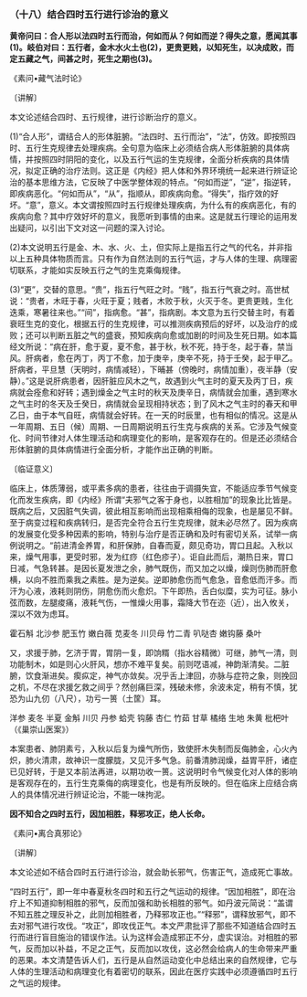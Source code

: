 ### （十八）结合四时五行进行诊治的意义

**黄帝问曰：合人形以法四时五行而治，何如而从？何如而逆？得失之意，愿闻其事(1)。岐伯对曰：五行者，金木水火土也(2)，更贵更贱，以知死生，以决成败，而定五藏之气，间甚之时，死生之期也(3)。**

​《素问•藏气法时论》

〔讲解〕

本文论述结合四时、五行规律，进行诊断治疗的意义。

(1)“合人形”，谓结合人的形体脏腑。“法四时、五行而治”，“法”，仿效。即按照四时、五行生克规律去处理疾病。全句意为临床上必须结合病人形体脏腑的具体病情，并按照四时阴阳的变化，以及五行气运的生克规律，全面分析疾病的具体情况，拟定正确的治疗法则。这正是《内经》把人体和外界环境统一起来进行辨证论治的基本思维方法，它反映了中医学整体观的特点。“何如而逆”，“逆”，指逆转，即疾病恶化。“何如而从”，“从”，指顺从，即疾病向愈。“得失”，指疗效的好坏。“意”，意义。本文谓按照四时五行规律处理疾病，为什么有的疾病恶化，有的疾病向愈？其中疗效好坏的意义，我愿听到事情的由来。这是就五行理论的运用发出疑问，以引出下文对这一问题的深入讨论。

(2)本文说明五行是金、木、水、火、土，但实际上是指五行之气的代名，并非指以上五种具体物质而言。只有作为自然法则的五行气运，才与人体的生理、病理密切联系，才能如实反映五行之气的生克乘侮规律。

(3)“更”，交替的意思。“贵”，指五行气旺之时。“贱”，指五行气衰之时。高世栻说：“贵者，木旺于春，火旺于夏；贱者，木败于秋，火灭于冬。更贵更贱，生化迭乘，寒暑往来也。”“间”，指病愈。“甚”，指病剧。本文意为五行交替主时，有着衰旺生克的变化，根据五行的生克规律，可以推测疾病预后的好坏，以及治疗的成败；还可以判断五脏之气的盛衰，预知疾病向愈或加剧的时间及生死日期。如本篇经文所说：“病在肝，愈于夏，夏不愈，甚于秋，秋不死，持于冬，起于春，禁当风。肝病者，愈在丙丁，丙丁不愈，加于庚辛，庚辛不死，持于壬癸，起于甲乙。肝病者，平旦慧（天明时，病情减轻），下晡甚（傍晚时，病情加重），夜半静（安静）。”这是说肝病患者，因肝脏应风木之气，故遇到火气主时的夏天及丙丁日，疾病就会痊愈和好转；遇到燥金之气主时的秋天及庚辛日，病情就会加重，遇到寒水之气主时的冬天及壬癸日，病情就会呈现相持状态；到了风木之气主时的春天和甲乙日，由于本气自旺，病情就会好转。在一天的时辰里，也有相似的情况。这是从一年周期、五日（候）周期、一日周期说明五行生克与疾病的关系。它涉及气候变化、时间节律对人体生理活动和病理变化的影响，是客观存在的。但是还必须结合形体脏腑的具体病情进行全面分析，才能作出正确的判断。

〔临证意义〕

临床上，体质薄弱，或平素多病的患者，往往由于调摄失宜，不能适应季节气候变化而发生疾病，即《内经》所谓“夫邪气之客于身也，以胜相加”的现象比比皆是。既病之后，又因脏气失调，彼此相互影响而出现相乘相侮的现象，也是屡见不鲜。至于病变过程和疾病转归，是否完全符合五行生克规律，就未必尽然了。因为疾病的发展变化受多种因素的影响，特别与治疗是否正确和及时有密切关系，试举一病例说明之。“前进清金养胃，和肝保肺，自春而夏，颇见奇功，胃口且起。入秋以来，燥气用事，更受时邪，发为红痧（红色疹子）。讵自此而后，潮热日来，胃口日减，气急转甚。是因长夏发泄之余，肺气既伤，而又加之以燥，燥则伤肺而肝愈横，以向不胜而乘我之素胜。是为逆矣。逆即肺愈伤而气愈急，音愈低而汗多。而汗为心液，液耗则阴伤，阴愈伤而火愈炽。下午即热，舌白似糜，实为可征。脉小弦而数，左腿痠痛，液耗气伤，一惟燥火用事，霜降大节在迩（近），出入攸关，深以不效为虑耳。

霍石斛  北沙参   肥玉竹   嫩白薇   苋麦冬   川贝母   竹二青   叭哒杏   嫩钩藤   桑叶

又，求援于肺，乞济于胃，胃阴一复，即饷糈（指水谷精微）可继，肺气一清，则功能制木，如是则心火肝风，想亦不难平复矣。前则呓语减，神韵渐清矣。二脏腑，饮食渐进矣。瘈疭定，神气亦敛矣。况乎舌上津回，亦脉与症符之象，则挽回之机，不尽在求援乞救之间乎？然创痛巨深，残破未修，余波未定，稍有不慎，犹恐为山九仞（八尺），功亏一篑（土筐）耳。

洋参   麦冬   半夏   金斛   川贝   丹参   蛤壳   钩藤   杏仁   竹茹   甘草   橘络   生地   朱黄  枇杷叶（《巢崇山医案》）

本案患者、肺阴素亏，入秋以后复为燥气所伤，致使肝木失制而反侮肺金，心火內炽，肺火清肃，故神识一度朦胧，又见汗多气急。前番清肺润燥，益胃平肝，诸症已见好转，于是又本前法再进，以期功收一篑。这说明时令气候变化对人体的影响是客观存在的，五行生克乘侮的病理变化，也是有所反映的。但在临床上应结合病人的具体情况进行辨证论治，不能一味拘泥。

**因不知合之四时五行，因加相胜，释邪攻正，绝人长命。**

《素问•离合真邪论》

〔讲解〕

本文论述如不结合四时五行进行诊治，就会助长邪气，伤害正气，造成死亡事故。

“四时五行”，即一年中春夏秋冬四时和五行之气运动的规律。“因加相胜”，即在治疗上不知道抑制相胜的邪气，反而加强和助长相胜的邪气。如丹波元简说：“盖谓不知五胜之理反补之，此则加相胜者，乃释邪攻正也。”“释邪”，谓释放邪气，即不去对邪气进行攻伐。“攻正”，即攻伐正气。本文严肃批评了那些不知道结合四时五行而进行盲目施治的错误作法。认为这样会造成邪正不分，虚实误治。对相胜的邪气，反而加以补益，不足之正气，反而加以攻伐，这必然会给病人的生命带来严重的恶果。本文清楚告诉人们，五行是从自然运动变化中总结出来的自然规律，它与人体的生理活动和病理变化有着密切的联系，因此在医疗实践中必须遵循四时五行之气运的规律。

